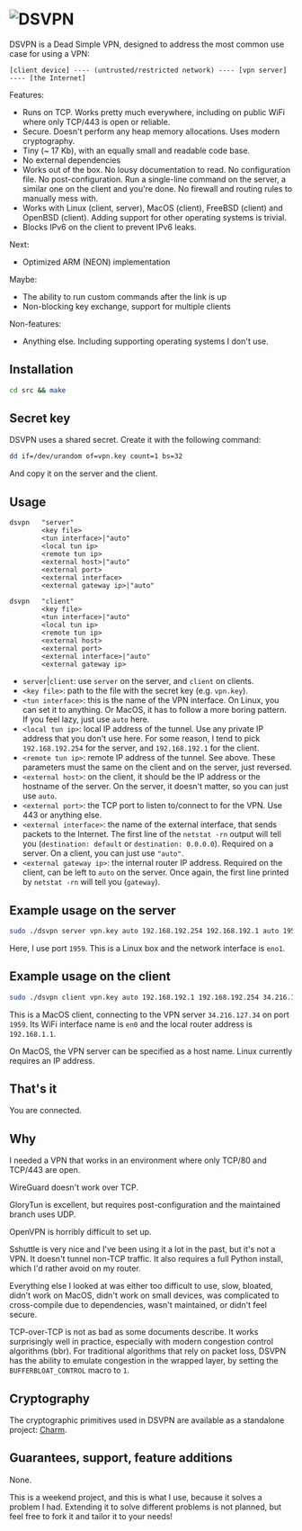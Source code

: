 # ![DSVPN](https://raw.github.com/jedisct1/dsvpn/master/logo.png)

DSVPN is a Dead Simple VPN, designed to address the most common use case for using a VPN:

```text
[client device] ---- (untrusted/restricted network) ---- [vpn server] ---- [the Internet]
```

Features:

* Runs on TCP. Works pretty much everywhere, including on public WiFi where only TCP/443 is open or reliable.
* Secure. Doesn't perform any heap memory allocations. Uses modern cryptography.
* Tiny (~ 17 Kb), with an equally small and readable code base.
* No external dependencies
* Works out of the box. No lousy documentation to read. No configuration file. No post-configuration. Run a single-line command on the server, a similar one on the client and you're done. No firewall and routing rules to manually mess with.
* Works with Linux (client, server), MacOS (client), FreeBSD (client) and OpenBSD (client). Adding support for other operating systems is trivial.
* Blocks IPv6 on the client to prevent IPv6 leaks.

Next:

* Optimized ARM (NEON) implementation

Maybe:

* The ability to run custom commands after the link is up
* Non-blocking key exchange, support for multiple clients

Non-features:

* Anything else. Including supporting operating systems I don't use.

## Installation

```sh
cd src && make
```

## Secret key

DSVPN uses a shared secret. Create it with the following command:

```sh
dd if=/dev/urandom of=vpn.key count=1 bs=32
```

And copy it on the server and the client.

## Usage

```text
dsvpn   "server"
        <key file>
        <tun interface>|"auto"
        <local tun ip>
        <remote tun ip>
        <external host>|"auto"
        <external port>
        <external interface>
        <external gateway ip>|"auto"

dsvpn   "client"
        <key file>
        <tun interface>|"auto"
        <local tun ip>
        <remote tun ip>
        <external host>
        <external port>
        <external interface>|"auto"
        <external gateway ip>
```

* `server`|`client`: use `server` on the server, and `client` on clients.
* `<key file>`: path to the file with the secret key (e.g. `vpn.key`).
* `<tun interface>`: this is the name of the VPN interface. On Linux, you can set it to anything. Or MacOS, it has to follow a more boring pattern. If you feel lazy, just use `auto` here.
* `<local tun ip>`: local IP address of the tunnel. Use any private IP address that you don't use here. For some reason, I tend to pick `192.168.192.254` for the server, and `192.168.192.1` for the client.
* `<remote tun ip>`: remote IP address of the tunnel. See above. These parameters must the same on the client and on the server, just reversed.
* `<external host>`: on the client, it should be the IP address or the hostname of the server. On the server, it doesn't matter, so you can just use `auto`.
* `<external port>`: the TCP port to listen to/connect to for the VPN. Use 443 or anything else.
* `<external interface>`: the name of the external interface, that sends packets to the Internet. The first line of the `netstat -rn` output will tell you (`destination: default` or `destination: 0.0.0.0`). Required on a server. On a client, you can just use `"auto"`.
* `<external gateway ip>`: the internal router IP address. Required on the client, can be left to `auto` on the server. Once again, the first line printed by `netstat -rn` will tell you (`gateway`).

## Example usage on the server

```sh
sudo ./dsvpn server vpn.key auto 192.168.192.254 192.168.192.1 auto 1959 eno1 auto
```

Here, I use port `1959`. This is a Linux box and the network interface is `eno1`.

## Example usage on the client

```sh
sudo ./dsvpn client vpn.key auto 192.168.192.1 192.168.192.254 34.216.127.34 1959 auto 192.168.1.1
```

This is a MacOS client, connecting to the VPN server `34.216.127.34` on port `1959`. Its WiFi interface name is `en0` and the local router address is `192.168.1.1`.

On MacOS, the VPN server can be specified as a host name. Linux currently requires an IP address.

## That's it

You are connected.

## Why

I needed a VPN that works in an environment where only TCP/80 and TCP/443 are open.

WireGuard doesn't work over TCP.

GloryTun is excellent, but requires post-configuration and the maintained branch uses UDP.

OpenVPN is horribly difficult to set up.

Sshuttle is very nice and I've been using it a lot in the past, but it's not a VPN. It doesn't tunnel non-TCP traffic. It also requires a full Python install, which I'd rather avoid on my router.

Everything else I looked at was either too difficult to use, slow, bloated, didn't work on MacOS, didn't work on small devices, was complicated to cross-compile due to dependencies, wasn't maintained, or didn't feel secure.

TCP-over-TCP is not as bad as some documents describe. It works surprisingly well in practice, especially with modern congestion control algorithms (bbr). For traditional algorithms that rely on packet loss, DSVPN has the ability to emulate congestion in the wrapped layer, by setting the `BUFFERBLOAT_CONTROL` macro to `1`.

## Cryptography

The cryptographic primitives used in DSVPN are available as a standalone project: [Charm](https://github.com/jedisct1/charm).

## Guarantees, support, feature additions

None.

This is a weekend project, and this is what I use, because it solves a problem I had. Extending it to solve different problems is not planned, but feel free to fork it and tailor it to your needs!
